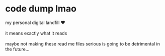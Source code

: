 # code dump lmao

my personal digital landfill ❤️
</br>
</br>
it means exactly what it reads
</br>
</br>
maybe not making these read me files serious is going to be detrimental in the future...
